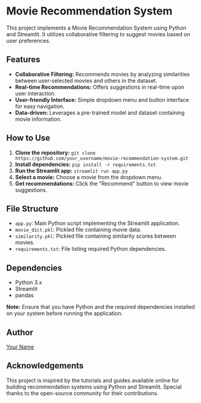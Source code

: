 # Movie Recommendation System

This project implements a Movie Recommendation System using Python and Streamlit. It utilizes collaborative filtering to suggest movies based on user preferences.

## Features

- **Collaborative Filtering:** Recommends movies by analyzing similarities between user-selected movies and others in the dataset.
- **Real-time Recommendations:** Offers suggestions in real-time upon user interaction.
- **User-friendly Interface:** Simple dropdown menu and button interface for easy navigation.
- **Data-driven:** Leverages a pre-trained model and dataset containing movie information.

## How to Use

1. **Clone the repository:** `git clone https://github.com/your_username/movie-recommendation-system.git`
2. **Install dependencies:** `pip install -r requirements.txt`
3. **Run the Streamlit app:** `streamlit run app.py`
4. **Select a movie:** Choose a movie from the dropdown menu.
5. **Get recommendations:** Click the "Recommend" button to view movie suggestions.

## File Structure

- `app.py`: Main Python script implementing the Streamlit application.
- `movie_dict.pkl`: Pickled file containing movie data.
- `similarity.pkl`: Pickled file containing similarity scores between movies.
- `requirements.txt`: File listing required Python dependencies.

## Dependencies

- Python 3.x
- Streamlit
- pandas

**Note:** Ensure that you have Python and the required dependencies installed on your system before running the application.

## Author

[Your Name](https://github.com/your_username)

## Acknowledgements

This project is inspired by the tutorials and guides available online for building recommendation systems using Python and Streamlit. Special thanks to the open-source community for their contributions.
